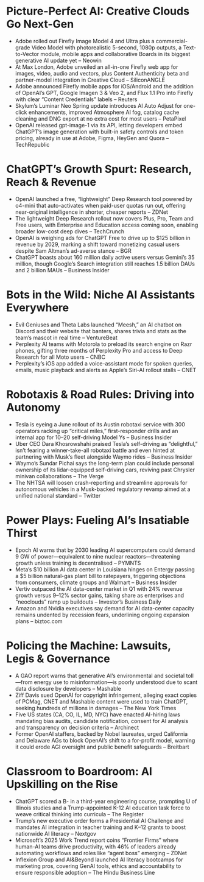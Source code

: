 # Picture-Perfect AI: Creative Clouds Go Next-Gen  
- Adobe rolled out Firefly Image Model 4 and Ultra plus a commercial-grade Video Model with photorealistic 5-second, 1080p outputs, a Text-to-Vector module, mobile apps and collaborative Boards in its biggest generative AI update yet – Neowin  
- At Max London, Adobe unveiled an all-in-one Firefly web app for images, video, audio and vectors, plus Content Authenticity beta and partner-model integration in Creative Cloud – SiliconANGLE  
- Adobe announced Firefly mobile apps for iOS/Android and the addition of OpenAI’s GPT, Google Imagen 3 & Veo 2, and Flux 1.1 Pro into Firefly with clear “Content Credentials” labels – Reuters  
- Skylum’s Luminar Neo Spring update introduces AI Auto Adjust for one-click enhancements, improved Atmosphere AI fog, catalog cache cleaning and DNG export at no extra cost for most users – PetaPixel  
- OpenAI released gpt-image-1 via its API, letting developers embed ChatGPT’s image generation with built-in safety controls and token pricing, already in use at Adobe, Figma, HeyGen and Quora – TechRepublic  

# ChatGPT’s Growth Spurt: Research, Reach & Revenue  
- OpenAI launched a free, “lightweight” Deep Research tool powered by o4-mini that auto-activates when paid-user quotas run out, offering near-original intelligence in shorter, cheaper reports – ZDNet  
- The lightweight Deep Research rollout now covers Plus, Pro, Team and Free users, with Enterprise and Education access coming soon, enabling broader low-cost deep dives – TechCrunch  
- OpenAI is weighing ads for ChatGPT Free to drive up to $125 billion in revenue by 2029, marking a shift toward monetizing casual users despite Sam Altman’s ad-averse stance – BGR  
- ChatGPT boasts about 160 million daily active users versus Gemini’s 35 million, though Google’s Search integration still reaches 1.5 billion DAUs and 2 billion MAUs – Business Insider  

# Bots in the Wild: Niche AI Assistants Everywhere  
- Evil Geniuses and Theta Labs launched “Meesh,” an AI chatbot on Discord and their website that banters, shares trivia and stats as the team’s mascot in real time – VentureBeat  
- Perplexity AI teams with Motorola to preload its search engine on Razr phones, gifting three months of Perplexity Pro and access to Deep Research for all Moto users – CNBC  
- Perplexity’s iOS app added a voice-assistant mode for spoken queries, emails, music playback and alerts as Apple’s Siri-AI rollout stalls – CNET  

# Robotaxis & Road Rules: Driving into Autonomy  
- Tesla is eyeing a June rollout of its Austin robotaxi service with 300 operators racking up “critical miles,” first-responder drills and an internal app for 10–20 self-driving Model Ys – Business Insider  
- Uber CEO Dara Khosrowshahi praised Tesla’s self-driving as “delightful,” isn’t fearing a winner-take-all robotaxi battle and even hinted at partnering with Musk’s fleet alongside Waymo rides – Business Insider  
- Waymo’s Sundar Pichai says the long-term plan could include personal ownership of its lidar-equipped self-driving cars, reviving past Chrysler minivan collaborations – The Verge  
- The NHTSA will loosen crash-reporting and streamline approvals for autonomous vehicles in a Musk-backed regulatory revamp aimed at a unified national standard – Twitter  

# Power Plays: Fueling AI’s Insatiable Thirst  
- Epoch AI warns that by 2030 leading AI supercomputers could demand 9 GW of power—equivalent to nine nuclear reactors—threatening growth unless training is decentralised – PYMNTS  
- Meta’s $10 billion AI data center in Louisiana hinges on Entergy passing a $5 billion natural-gas plant bill to ratepayers, triggering objections from consumers, climate groups and Walmart – Business Insider  
- Vertiv outpaced the AI data-center market in Q1 with 24% revenue growth versus 9–12% sector gains, taking share as enterprises and “neoclouds” ramp up buildouts – Investor’s Business Daily  
- Amazon and Nvidia executives say demand for AI data-center capacity remains undented by recession fears, underlining ongoing expansion plans – biztoc.com  

# Policing the Machine: Lawsuits, Legis & Governance  
- A GAO report warns that generative AI’s environmental and societal toll—from energy use to misinformation—is poorly understood due to scant data disclosure by developers – Mashable  
- Ziff Davis sued OpenAI for copyright infringement, alleging exact copies of PCMag, CNET and Mashable content were used to train ChatGPT, seeking hundreds of millions in damages – The New York Times  
- Five US states (CA, CO, IL, MD, NYC) have enacted AI-hiring laws mandating bias audits, candidate notification, consent for AI analysis and transparency on decision criteria – Archinect  
- Former OpenAI staffers, backed by Nobel laureates, urged California and Delaware AGs to block OpenAI’s shift to a for-profit model, warning it could erode AGI oversight and public benefit safeguards – Breitbart  

# Classroom to Boardroom: AI Upskilling on the Rise  
- ChatGPT scored a B- in a third-year engineering course, prompting U of Illinois studies and a Trump-appointed K-12 AI education task force to weave critical thinking into curricula – The Register  
- Trump’s new executive order forms a Presidential AI Challenge and mandates AI integration in teacher training and K–12 grants to boost nationwide AI literacy – Nextgov  
- Microsoft’s 2025 Work Trend report coins “Frontier Firms” where human-AI teams drive productivity, with 46% of leaders already automating workflows and roles like “agent boss” emerging – ZDNet  
- Inflexion Group and AI&Beyond launched AI literacy bootcamps for marketing pros, covering GenAI tools, ethics and accountability to ensure responsible adoption – The Hindu Business Line